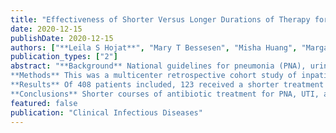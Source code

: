 ```yaml
---
title: "Effectiveness of Shorter Versus Longer Durations of Therapy for Common Inpatient Infections Associated With Bacteremia: A Multicenter, Propensity-Weighted Cohort Study"
date: 2020-12-15
publishDate: 2020-12-15
authors: ["**Leila S Hojat**", "Mary T Bessesen", "Misha Huang", "Margaret Reid", "Bryan C Knepper", "Matthew A Miller", "Katherine C Shihadeh", "Randolph V Fugit", "Timothy C Jenkins"]
publication_types: ["2"]
abstract: "**Background** National guidelines for pneumonia (PNA), urinary tract infection (UTI), and acute bacterial skin and skin structure infection (ABSSSI) do not address treatment duration for infections associated with bacteremia. We evaluated clinical outcomes of patients receiving shorter (5-9 days) versus longer (10-15 days) duration of antibiotics. 
**Methods** This was a multicenter retrospective cohort study of inpatients with uncomplicated PNA, UTI, or ABSSSI and associated bacteremia. The primary outcome was clinical failure, a composite of rehospitalization, reinitiation of antibiotics, or all-cause mortality within 30 days of antibiotic completion. Secondary outcomes included individual components of the primary outcome, Clostridioides difficile infection, and antibiotic-related adverse effects necessitating change in therapy. A propensity score-weighted logistic regression model was used to mitigate potential bias associated with nonrandom assignment of treatment duration. 
**Results** Of 408 patients included, 123 received a shorter treatment duration (median 8 days) and 285 received a longer duration (median 13 days). In the propensity-weighted analysis, the probability of the primary outcome was 13.5% in the shorter group and 11.1% in the longer group (average treatment effect, 2.4%; odds ratio [OR], 1.25; 95% confidence interval [CI], .65-2.40; P = .505). However, shorter courses were associated with higher probability of restarting antibiotics (OR, 1.62; 95% CI, 1.01-2.61; P = .046) and C. difficile infection (OR, 4.01; 95% CI, 2.21-7.59; P < .0001).
**Conclusions** Shorter courses of antibiotic treatment for PNA, UTI, and ABSSSI with bacteremia were not associated with increased overall risk of clinical failure; however, prospective studies are needed to further evaluate the effectiveness of shorter treatment durations."
featured: false 
publication: "Clinical Infectious Diseases"
---
```

